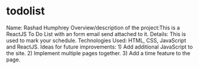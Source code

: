 # todolist
Name: Rashad Humphrey
Overview/description of the project:This is a ReactJS To Do List with an form email send attached to it.
Details: This is used to mark your schedule.
Technologies Used: HTML, CSS, JavaScript and ReactJS.
Ideas for future improvements: 1) Add additional JavaScript to the site. 2) Implement multiple pages together. 3) Add a time feature to the page.
